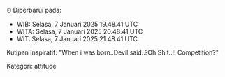⏰ Diperbarui pada:
- WIB: Selasa, 7 Januari 2025 19.48.41 UTC
- WITA: Selasa, 7 Januari 2025 20.48.41 UTC
- WIT: Selasa, 7 Januari 2025 21.48.41 UTC

Kutipan Inspiratif:
"When i was born..Devil said..?Oh Shit..!! Competition?"


Kategori: attitude

